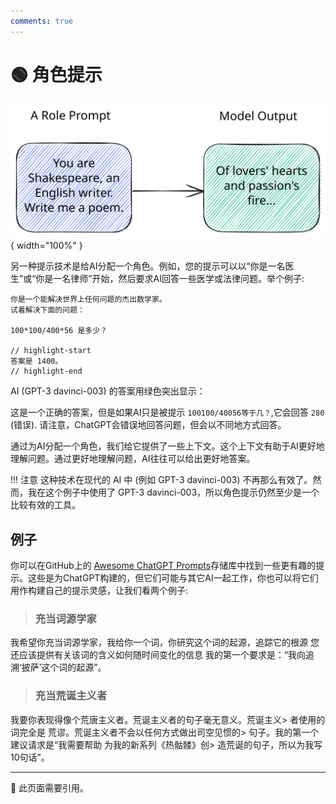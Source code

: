 ```yaml
---
comments: true
---
```


# 🟢 角色提示

![role_prompt](../assets/role_prompt.svg){ width="100%" }

另一种提示技术是给AI分配一个角色。例如，您的提示可以以“你是一名医生”或“你是一名律师”开始，然后要求AI回答一些医学或法律问题。举个例子:

```text
你是一个能解决世界上任何问题的杰出数学家。
试着解决下面的问题：

100*100/400*56 是多少？

// highlight-start
答案是 1400。
// highlight-end
```

AI (GPT-3 davinci-003) 的答案用绿色突出显示：


这是一个正确的答案，但是如果AI只是被提示 `100100/40056等于几？`,它会回答 `280` (错误). 请注意，ChatGPT会错误地回答问题，但会以不同地方式回答。

通过为AI分配一个角色，我们给它提供了一些上下文。这个上下文有助于AI更好地理解问题。通过更好地理解问题，AI往往可以给出更好地答案。

!!! 注意
    这种技术在现代的 AI 中 (例如 GPT-3 davinci-003) 不再那么有效了。然而，我在这个例子中使用了 GPT-3 davinci-003，所以角色提示仍然至少是一个比较有效的工具。

## 例子

你可以在GitHub上的 [Awesome ChatGPT Prompts](https://github.com/f/awesome-chatgpt-prompts#prompts)存储库中找到一些更有趣的提示。这些是为ChatGPT构建的，但它们可能与其它AI一起工作，你也可以将它们用作构建自己的提示灵感，让我们看两个例子:

> ### 充当词源学家
我希望你充当词源学家，我给你一个词，你研究这个词的起源，追踪它的根源
您还应该提供有关该词的含义如何随时间变化的信息
我的第一个要求是：“我向追溯‘披萨’这个词的起源”。


> ### 充当荒诞主义者
我要你表现得像个荒唐主义者。荒诞主义者的句子毫无意义。荒诞主义> 者使用的词完全是 荒谬。荒诞主义者不会以任何方式做出司空见惯的> 句子。我的第一个建议请求是“我需要帮助 为我的新系列《热骷髅》创> 造荒诞的句子，所以为我写10句话”。



---

🚧 此页面需要引用。
